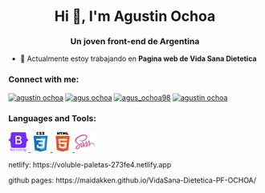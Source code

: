 <h1 align="center">Hi 👋, I'm Agustin Ochoa</h1>
<h3 align="center">Un joven front-end de Argentina</h3>

- 🔭 Actualmente estoy trabajando en **Pagina web de Vida Sana Dietetica**

<h3 align="left">Connect with me:</h3>
<p align="left">
<a href="https://linkedin.com/in/agustin ochoa" target="blank"><img align="center" src="https://raw.githubusercontent.com/rahuldkjain/github-profile-readme-generator/master/src/images/icons/Social/linked-in-alt.svg" alt="agustin ochoa" height="30" width="40" /></a>
<a href="https://fb.com/agus ochoa" target="blank"><img align="center" src="https://raw.githubusercontent.com/rahuldkjain/github-profile-readme-generator/master/src/images/icons/Social/facebook.svg" alt="agus ochoa" height="30" width="40" /></a>
<a href="https://instagram.com/agus_ochoa98" target="blank"><img align="center" src="https://raw.githubusercontent.com/rahuldkjain/github-profile-readme-generator/master/src/images/icons/Social/instagram.svg" alt="agus_ochoa98" height="30" width="40" /></a>
<a href="https://www.behance.net/agustin ochoa" target="blank"><img align="center" src="https://raw.githubusercontent.com/rahuldkjain/github-profile-readme-generator/master/src/images/icons/Social/behance.svg" alt="agustin ochoa" height="30" width="40" /></a>
</p>

<h3 align="left">Languages and Tools:</h3>
<p align="left"> <a href="https://getbootstrap.com" target="_blank" rel="noreferrer"> <img src="https://raw.githubusercontent.com/devicons/devicon/master/icons/bootstrap/bootstrap-plain-wordmark.svg" alt="bootstrap" width="40" height="40"/> </a> <a href="https://www.w3schools.com/css/" target="_blank" rel="noreferrer"> <img src="https://raw.githubusercontent.com/devicons/devicon/master/icons/css3/css3-original-wordmark.svg" alt="css3" width="40" height="40"/> </a> <a href="https://www.w3.org/html/" target="_blank" rel="noreferrer"> <img src="https://raw.githubusercontent.com/devicons/devicon/master/icons/html5/html5-original-wordmark.svg" alt="html5" width="40" height="40"/> </a><a href="https://sass-lang.com" target="_blank" rel="noreferrer"> <img src="https://raw.githubusercontent.com/devicons/devicon/master/icons/sass/sass-original.svg" alt="sass" width="40" height="40"/> </a>  </p>
<p>netlify: https://voluble-paletas-273fe4.netlify.app</p>
<p>github pages: https://maidakken.github.io/VidaSana-Dietetica-PF-OCHOA/</p>
